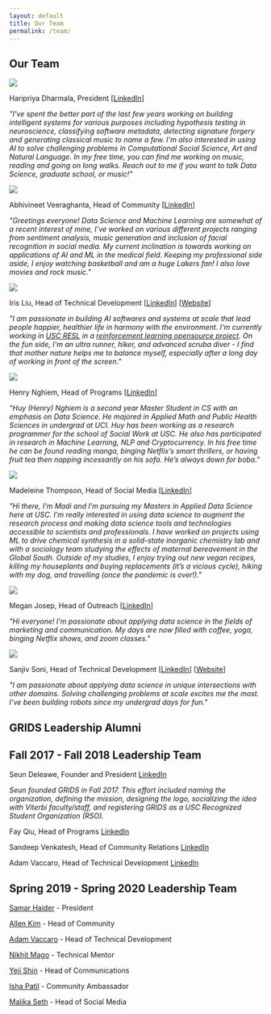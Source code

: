 ```yaml
---
layout: default
title: Our Team
permalink: /team/
---
```

## Our Team

<img id="team-img" src="/assets/img/grids_team_2020/priya_dharmala.jpg"/>

Haripriya Dharmala, President [[LinkedIn](https://www.linkedin.com/in/haripriya-dharmala/)]

*"I've spent the better part of the last few years working on building intelligent systems for various purposes including hypothesis testing in neuroscience, classifying software metadata, detecting signature forgery and generating classical music to name a few.
I'm also interested in using AI to solve challenging problems in Computational Social Science, Art and Natural Language. In my free time, you can find me working on music, reading and going on long walks.
Reach out to me if you want to talk Data Science, graduate school, or music!"*

<img id="team-img" src="/assets/img/grids_team_2020/abhivineet_veeraghanta.jpeg"/>

Abhivineet Veeraghanta, Head of Community [[LinkedIn](https://www.linkedin.com/in/abhivineet/)]

*"Greetings everyone! Data Science and Machine Learning are somewhat of a recent interest of mine, I’ve worked on various different projects ranging from sentiment analysis, music generation and inclusion of facial recognition in social media. My current inclination is towards working on applications of AI and ML in the medical field. Keeping my professional side aside, I enjoy watching basketball and am a huge Lakers fan! I also love movies and rock music."*

<img id="team-img" src="/assets/img/grids_team_2020/iris_liu.jpg"/>

Iris Liu, Head of Technical Development [[LinkedIn](https://www.linkedin.com/in/irisliucy/)] [[Website](https://iris-liu.com)]

*"I am passionate in building AI softwares and systems at scale that lead people happier, healthier life in harmony with the environment. I'm currently working in [USC RESL](https://robotics.usc.edu/resl/) in a [reinforcement learning opensource project](https://github.com/rlworkgroup/garage). On the fun side, I'm an ultra runner, hiker, and advanced scruba diver - I find that mother nature helps me to balance myself, especially after a long day of working in front of the screen."*

<img id="team-img" src="/assets/img/grids_team_2020/huy_nghiem.jpg"/>

Henry Nghiem, Head of Programs [[LinkedIn](https://www.linkedin.com/in/huy-tran-nghiem/)]

*"Huy (Henry) Nghiem is a second year Master Student in CS with an emphasis on Data Science. He majored in Applied Math and Public Health Sciences in undergrad at UCI. Huy has been working as a research programmer for the school of Social Work at USC. He also has participated in research in Machine Learning, NLP and Cryptocurrency. In his free time he can be found reading manga, binging Netflix’s smart thrillers, or having fruit tea then napping incessantly on his sofa. He’s always down for boba."*

<img id="team-img" src="/assets/img/grids_team_2020/madi_thompson.png"/>

Madeleine Thompson, Head of Social Media [[LinkedIn](https://www.linkedin.com/in/madeleine-jane-thompson/)]

*"Hi there, I’m Madi and I’m pursuing my Masters in Applied Data Science here at USC. I’m really interested in using data science to augment the research process and making data science tools and technologies accessible to scientists and professionals. I have worked on projects using ML to drive chemical synthesis in a solid-state inorganic chemistry lab and with a sociology team studying the effects of maternal bereavement in the Global South. Outside of my studies, I enjoy trying out new vegan recipes, killing my houseplants and buying replacements (it’s a vicious cycle), hiking with my dog, and travelling (once the pandemic is over!)."*

<img id="team-img" src="/assets/img/grids_team_2020/megan_josep.jpg"/>

Megan Josep, Head of Outreach [[LinkedIn](https://www.linkedin.com/in/megjosep/)]

*"Hi everyone! I’m passionate about applying data science in the fields of marketing and communication. My days are now filled with coffee, yoga, binging Netflix shows, and zoom classes."*

<img id="team-img" src="/assets/img/grids_team_2020/sanjiv_soni.png"/>

Sanjiv Soni, Head of Technical Development [[LinkedIn](https://www.linkedin.com/in/sanjiv-soni/)] [[Website](https://www.sanjivsoni.com)]

*"I am passionate about applying data science in unique intersections with other domains. Solving challenging problems at scale excites me the most.
I’ve been building robots since my undergrad days for fun."*



## GRIDS Leadership Alumni

## Fall 2017 - Fall 2018 Leadership Team

Seun Deleawe, Founder and President [LinkedIn](https://urldefense.com/v3/__https://www.linkedin.com/in/seundeleawe/__;!!LIr3w8kk_Xxm!8JSBYbNgiUrfESaDNf3XY7f28lMmmW1ctFtAtBy4DuGair4lS0LmsGZibc4WyUs$)

*Seun founded GRIDS in Fall 2017. This effort included naming the organization, defining the mission, designing the logo, socializing the idea with Viterbi faculty/staff, and registering GRIDS as a USC Recognized Student Organization (RSO).*

Fay Qiu, Head of Programs [LinkedIn](https://urldefense.com/v3/__https://www.linkedin.com/in/fay-qiu-28409292/__;!!LIr3w8kk_Xxm!8JSBYbNgiUrfESaDNf3XY7f28lMmmW1ctFtAtBy4DuGair4lS0LmsGZiolAxX7Q$)

Sandeep Venkatesh, Head of Community Relations [LinkedIn](https://urldefense.com/v3/__https://www.linkedin.com/in/rvsandeep/__;!!LIr3w8kk_Xxm!8JSBYbNgiUrfESaDNf3XY7f28lMmmW1ctFtAtBy4DuGair4lS0LmsGZi0FqnMJo$)

Adam Vaccaro, Head of Technical Development [LinkedIn](https://www.linkedin.com/in/advaccaro)

## Spring 2019 - Spring 2020 Leadership Team

[Samar Haider](https://www.linkedin.com/in/samarhaider) - President

[Allen Kim](https://www.linkedin.com/in/allenbkim) - Head of Community

[Adam Vaccaro](https://www.linkedin.com/in/advaccaro) - Head of Technical Development

[Nikhit Mago](https://www.linkedin.com/in/nikhitmago) - Technical Mentor

[Yeji Shin](https://www.linkedin.com/in/yejishin) - Head of Communications

[Isha Patil](https://www.linkedin.com/in/ishapatil07) - Community Ambassador

[Malika Seth](https://www.linkedin.com/in/malika-seth-090b69144/) - Head of Social Media
